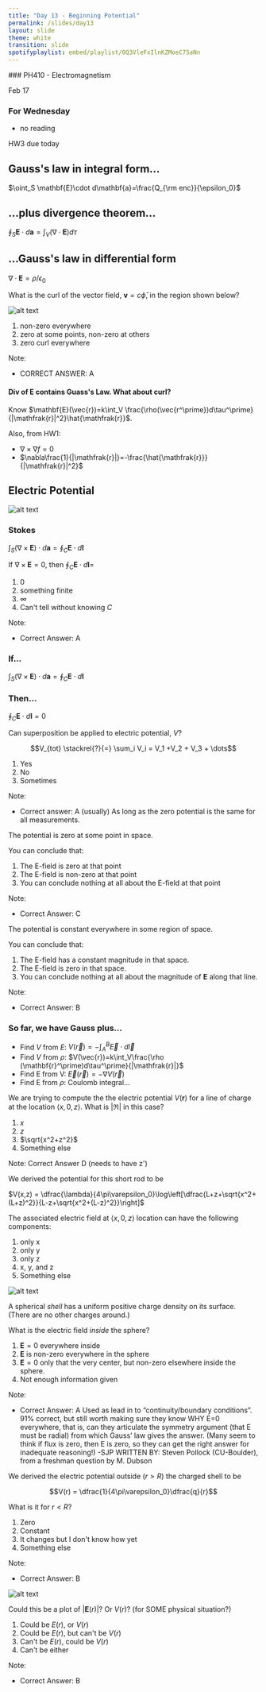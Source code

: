 ```yaml
---
title: "Day 13 - Beginning Potential"
permalink: /slides/day13
layout: slide
theme: white
transition: slide
spotifyplaylist: embed/playlist/0Q3VleFxIlnKZMoeC75aNn
---
```


<section data-markdown="">
### PH410 - Electromagnetism

Feb 17
<!--this doesn't work... {% include spotifyplaylist.html id=page.spotifyplaylist %}-->
</section>
<section data-markdown="">

### For Wednesday
- no reading

HW3 due today
	
</section

<section data-markdown>

## Gauss's law in integral form...

$\oint_S \mathbf{E}\cdot d\mathbf{a}=\frac{Q_{\rm enc}}{\epsilon_0}$

## ...plus divergence theorem...

$\oint_S \mathbf{E}\cdot d\mathbf{a}=\int_V\left( \nabla\cdot \mathbf{E}\right) d\tau$

## ...Gauss's law in differential form

$\nabla\cdot\mathbf{E}=\rho/\epsilon_0$


</section>
<section data-markdown>

What is the curl of the vector field, $\mathbf{v}= c\hat{\phi}$, in the region shown below?

![alt text](../images/d10-c_phi_field.png "Logo Title Text 1")

1. non-zero everywhere
2. zero at some points, non-zero at others
3. zero curl everywhere

Note:
* CORRECT ANSWER: A

</section>


<!--<section data-markdown>

What is the curl of this vector field, in the red region shown below?

![alt text](../images/curl_red_box.png "Logo Title Text 1")

1. non-zero everywhere in the box
2. non-zero at a limited set of points
3. zero curl everywhere shown
4. we need a formula to decide

Note:
* CORRECT ANSWER: D
* I think it's D because it depends on how the field drops off, which we haven't indicated. If it's drops off like 1/r, then it has no curl.
</section>

<section data-markdown>

What is the curl of this vector field, $\mathbf{v} = \dfrac{c}{s}\hat{\phi}$, in the red region shown below?

![alt text](../images/curl_red_box.png "Logo Title Text 1")

1. non-zero everywhere in the box
2. non-zero at a limited set of points
3. zero curl everywhere shown

</section>-->


<section data-markdown>

#### Div of $\mathbf{E}$ contains Guass's Law. What about curl?
Know $\mathbf{E}(\vec{r})=k\int_V \frac{\rho(\vec{r^\prime})d\tau^\prime}{|\mathfrak{r}|^2}\hat{\mathfrak{r}}$.

Also, from HW1:
- $\nabla\times\nabla f=0$
- $\nabla\frac{1}{|\mathfrak{r}|}=-\frac{\hat{\mathfrak{r}}}{|\mathfrak{r}|^2}$

</section>
<!--<section data-markdown>

Consider a vector field $\mathbf{F}$. If the curl of that vector field is zero ($\nabla \times \mathbf{F} = 0$), which of the following are true?

I. $\int \nabla \times \mathbf{F} \cdot d\mathbf{A} = 0$<br>

II. $\oint \mathbf{F} \cdot d\mathbf{l} = 0$<br>

III. $\int_A^B \mathbf{F} \cdot d\mathbf{l}_1$ = $\int_A^B \mathbf{F} \cdot d\mathbf{l}_2$<br>

IV. $\vec{F}$ is the gradient of some scalar function $f$, $\vec{F} = \nabla f$.

1. Only I
2. I and II
3. II and III
4. I, II, and III
5. Some other combination


</section>

<section data-markdown>

Is the following mathematical operation ok?

$$\nabla \times \left(\dfrac{1}{4\pi\epsilon_0}\int\int\int_V \dfrac{\rho(\mathbf{r}')d\tau'}{\mathfrak{R}^2}\hat{\mathfrak{R}}\right) = $$
$$\dfrac{1}{4\pi\epsilon_0}\int\int\int_V \left(\nabla \times\dfrac{\rho(\mathbf{r}')d\tau'}{\mathfrak{R}^2}\hat{\mathfrak{R}}\right)
$$

1. Yup. It's just fine and I can say why
2. I think it's fine, but I'm not sure I know why
3. No, we can't exchange the curl and an integral!
4. I'm not sure.


</section>

<section data-markdown>

Is it mathematically ok to do this?

$$\mathbf{E} = \dfrac{1}{4\pi\varepsilon_0}\int_V\rho(\mathbf{r}')d\tau'\left(-\nabla\dfrac{1}{\mathfrak{R}}\right)$$

$$\longrightarrow \mathbf{E} =-\nabla\left( \dfrac{1}{4\pi\varepsilon_0}\int_V\rho(\mathbf{r}')d\tau'\dfrac{1}{\mathfrak{R}}\right)$$

1. Yes
2. No
3. ???

Note:
* Correct Answer: A
</section>-->

<section data-markdown>

## Electric Potential

![alt text](../images/d9-lightning.jpg "Logo Title Text 1")

</section>
<section data-markdown>

### Stokes

$\int_S\left(\nabla\times\mathbf{E}\right)\cdot d\mathbf{a}=\oint_C\mathbf{E}\cdot d\mathbf{l}$
</section>

<section data-markdown>

If $\nabla \times \mathbf{E} = 0$, then $\oint_C \mathbf{E} \cdot d\mathbf{l} =$

1. 0
2. something finite
3. $\infty$
4. Can't tell without knowing $C$

Note:
* Correct Answer: A

</section>
<section data-markdown>

### If...

$\int_S\left(\nabla\times\mathbf{E}\right)\cdot d\mathbf{a}=\oint_C\mathbf{E}\cdot d\mathbf{l}$

### Then...

$\oint_C\mathbf{E}\cdot d\mathbf{l}=0$

</section>
<section data-markdown>

Can superposition be applied to electric potential, $V$?

$$V_{tot} \stackrel{?}{=} \sum_i V_i = V_1 +V_2 + V_3 + \dots$$

1. Yes
2. No
3. Sometimes

Note:
* Correct answer: A (usually)
As long as the zero potential is the same for all measurements.

</section>

<section data-markdown>
 The potential is zero at some point in space.

You can conclude that:
1. The E-field is zero at that point
2. The E-field is non-zero at that point
3. You can conclude nothing at all about the E-field at that point

Note:
* Correct Answer: C

</section>





<section data-markdown>

The potential is constant everywhere in some region of space.

You can conclude that:
1. The E-field has a constant magnitude in that space.
2. The E-field is zero in that space.
3. You can conclude nothing at all about the magnitude of $\mathbf{E}$ along that line.

Note:
* Correct Answer: B

</section>

<section data-markdown>

### So far, we have Gauss plus...

- Find $V$ from $E$: $V(\vec{r})=-\int_A^B\vec{E}\cdot d\vec{l}$
- Find $V$ from $\rho$: $V(\vec{r})=k\int_V\frac{\rho (\mathbf{r}^\prime)d\tau^\prime}{|\mathfrak{r}|}$
- Find E from V: $\vec{E}(\vec{r})=-\nabla V(\vec{r})$
- Find E from $\rho$: Coulomb integral...
	
</section>
<section data-markdown>

We are trying to compute the the electric potential $V(\mathbf{r})$ for a line of charge at the location $\langle x,0,z \rangle$. What is $|\mathfrak{R}|$ in this case?

1. $x$
2. $z$
3. $\sqrt{x^2+z^2}$
4. Something else

Note: Correct Answer D (needs to have z')

</section>

<section data-markdown>

We derived the potential for this short rod to be

$V(x,z) = \dfrac{\lambda}{4\pi\varepsilon_0}\log\left[\dfrac{L+z+\sqrt{x^2+(L+z)^2}}{L-z+\sqrt{x^2+(L-z)^2}}\right]$

The associated electric field at $\langle x,0,z\rangle$ location can have the following components:

1. only x
2. only y
3. only z
4. x, y, and z
5. Something else

</section>

<section data-markdown>

![alt text](../images/d10-charged_shell.png "Logo Title Text 1")

A spherical *shell* has a uniform positive charge density on its surface. (There are no other charges around.)

What is the electric field *inside* the sphere?
1. $\mathbf{E}=0$ everywhere inside
2. $\mathbf{E}$ is non-zero everywhere in the sphere
3. $\mathbf{E}=0$ only that the very center, but non-zero elsewhere inside the sphere.
4. Not enough information given

Note:
* Correct Answer: A
Used as lead in to “continuity/boundary conditions”. 91% correct, but still worth making sure they know WHY E=0 everywhere, that is, can they articulate the symmetry argument (that E must be radial) from which Gauss’ law gives the answer. (Many seem to think if flux is zero, then E is zero, so they can get the right answer for inadequate reasoning!) -SJP
WRITTEN BY:  Steven Pollock (CU-Boulder), from a freshman question by M. Dubson

</section>

<section data-markdown>

We derived the electric potential outside ($r>R$) the charged shell to be

$$V(r) = \dfrac{1}{4\pi\varepsilon_0}\dfrac{q}{r}$$

What is it for $r<R$?

1. Zero
2. Constant
3. It changes but I don't know how yet
4. Something else

Note:
* Correct Answer: B

</section>



<section data-markdown>

![alt text](../images/d10-graph_shell.png "Logo Title Text 1")

Could this be a plot of $\left|\mathbf{E}(r)\right|$? Or $V(r)$? (for SOME physical situation?)

1. Could be $E(r)$, or $V(r)$
2. Could be $E(r)$, but can't be $V(r)$
3. Can't be $E(r)$, could be $V(r)$
4. Can't be either

Note:
* Correct Answer: B

</section>
<!--
<section data-markdown>

We usually choose $V(r\rightarrow\infty) \equiv 0$ when calculating the potential of a point charge to be $V(r) = +kq/r$. How does the potential $V(r)$ change if we choose our reference point to be $V(R) = 0$ where $R$ is close to $+q$.

1. $V(r)$ higher than it was before
2. $V(r)$ is lower than it was before
4. $V(r)$ doesn’t change ($V$ is independent of  choice of reference)

Note:
* CORRECT ANSWER: B
* Show redefinition.


</section>
-->
